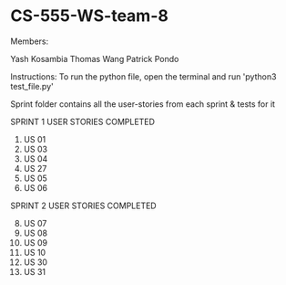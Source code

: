 # CS-555-WS-team-8

Members:

Yash Kosambia
Thomas Wang
Patrick Pondo

Instructions:
To run the python file, open the terminal and run 'python3 test_file.py'

Sprint folder contains all the user-stories from each sprint & tests for it


SPRINT 1 
USER STORIES COMPLETED 

1. US 01
2. US 03
3. US 04
4. US 27
5. US 05
6. US 06

SPRINT 2
USER STORIES COMPLETED 

8. US 07
9. US 08
10. US 09
11. US 10
12. US 30
13. US 31
